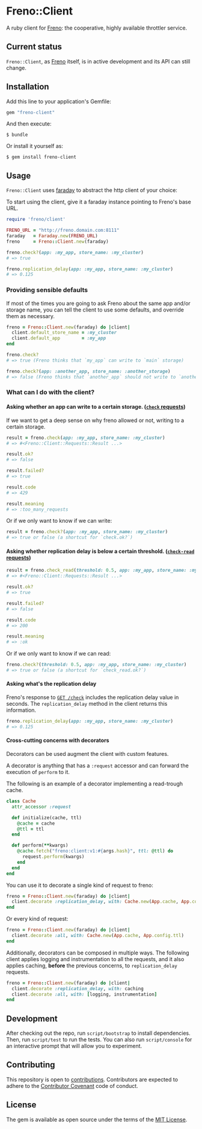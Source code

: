 # Freno::Client

A ruby client for [Freno](https://github.com/github/freno): the cooperative, highly available throttler service.

## Current status

`Freno::Client`, as [Freno](https://github.com/github/freno) itself, is in active development and its API can still change.

## Installation

Add this line to your application's Gemfile:

```ruby
gem "freno-client"
```

And then execute:

    $ bundle

Or install it yourself as:

    $ gem install freno-client

## Usage

`Freno::Client` uses [faraday](https://github.com/lostisland/faraday) to abstract the http client of your choice:

To start using the client, give it a faraday instance pointing to Freno's base URL.

```ruby
require 'freno/client'

FRENO_URL = "http://freno.domain.com:8111"
faraday   = Faraday.new(FRENO_URL)
freno     = Freno::Client.new(faraday)

freno.check?(app: :my_app, store_name: :my_cluster)
# => true

freno.replication_delay(app: :my_app, store_name: :my_cluster)
# => 0.125
```

### Providing sensible defaults

If most of the times you are going to ask Freno about the same app and/or storage name, you can tell the client to use some defaults, and override them as necessary.

```ruby
freno = Freno::Client.new(faraday) do |client|
  client.default_store_name = :my_cluster
  client.default_app        = :my_app
end

freno.check?
# => true (Freno thinks that `my_app` can write to `main` storage)

freno.check?(app: :another_app, store_name: :another_storage)
# => false (Freno thinks that `another_app` should not write to `another_storage`)
```

### What can I do with the client?

#### Asking whether an app can write to a certain storage. ([`check` requests](https://github.com/github/freno/blob/master/doc/http.md#check-requests))

If we want to get a deep sense on why freno allowed or not, writing to a certain storage.

```ruby
result = freno.check(app: :my_app, store_name: :my_cluster)
# => #<Freno::Client::Requests::Result ...>

result.ok?
# => false

result.failed?
# => true

result.code
# => 429

result.meaning
# => :too_many_requests
```

Or if we only want to know if we can write:

```ruby
result = freno.check?(app: :my_app, store_name: :my_cluster)
# => true or false (a shortcut for `check.ok?`)
```

#### Asking whether replication delay is below a certain threshold. ([`check-read` requests](https://github.com/github/freno/blob/master/doc/http.md#specialized-requests))

```ruby
result = freno.check_read(threshold: 0.5, app: :my_app, store_name: :my_cluster)
# => #<Freno::Client::Requests::Result ...>

result.ok?
# => true

result.failed?
# => false

result.code
# => 200

result.meaning
# => :ok
```

Or if we only want to know if we can read:

```ruby
freno.check?(threshold: 0.5, app: :my_app, store_name: :my_cluster)
# => true or false (a shortcut for `check_read.ok?`)
```

#### Asking what's the replication delay

Freno's response to [`GET /check`](https://github.com/github/freno/blob/master/doc/http.md#get-method) includes the replication delay value in seconds. The `replication_delay` method in the client returns this information.

```ruby
freno.replication_delay(app: :my_app, store_name: :my_cluster)
# => 0.125
```

#### Cross-cutting concerns with decorators

Decorators can be used augment the client with custom features.

A decorator is anything that has a `:request` accessor and can forward the execution of `perform` to it.

The following is an example of a decorator implementing a read-trough cache.

```ruby
class Cache
  attr_accessor :request

  def initialize(cache, ttl)
    @cache = cache
    @ttl = ttl
  end

  def perform(**kwargs)
    @cache.fetch("freno:client:v1:#{args.hash}", ttl: @ttl) do
      request.perform(kwargs)
    end
  end
end
```

You can use it to decorate a single kind of request to freno:

```ruby
freno = Freno::Client.new(faraday) do |client|
  client.decorate :replication_delay, with: Cache.new(App.cache, App.config.ttl)
end
```

Or every kind of request:

```ruby
freno = Freno::Client.new(faraday) do |client|
  client.decorate :all, with: Cache.new(App.cache, App.config.ttl)
end
```

Additionally, decorators can be composed in multiple ways. The following client
applies logging and instrumentation to all the requests, and it also applies caching, **before** the previous concerns, to `replication_delay` requests.

```ruby
freno = Freno::Client.new(faraday) do |client|
  client.decorate :replication_delay, with: caching
  client.decorate :all, with: [logging, instrumentation]  
end
```


## Development

After checking out the repo, run `script/bootstrap` to install dependencies. Then, run `script/test` to run the tests. You can also run `script/console` for an interactive prompt that will allow you to experiment.

## Contributing

This repository is open to [contributions](CONTRIBUTING.md). Contributors are expected to adhere to the [Contributor Covenant](http://contributor-covenant.org) code of conduct.

## License

The gem is available as open source under the terms of the [MIT License](http://opensource.org/licenses/MIT).
